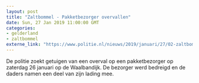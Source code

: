 ```yaml
---
layout: post
title: "Zaltbommel - Pakketbezorger overvallen"
date: Sun, 27 Jan 2019 11:00:00 GMT
categories: 
- gelderland 
- zaltbommel 
externe_link: "https://www.politie.nl/nieuws/2019/januari/27/02-zaltbommel-pakketbezorger-overvallen.html"
---
```


De politie zoekt getuigen van een overval op een pakketbezorger op zaterdag 26 januari op de Waalbandijk. De bezorger werd bedreigd en de daders namen een deel van zijn lading mee.
